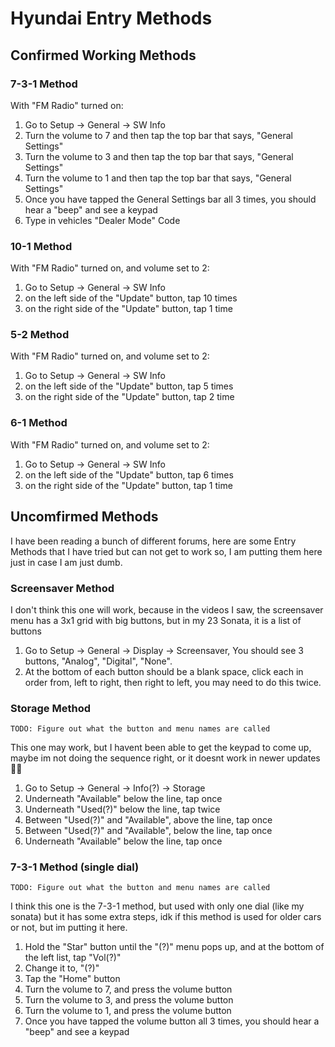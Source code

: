 # Hyundai Entry Methods
## Confirmed Working Methods
### 7-3-1 Method
With "FM Radio" turned on:
1. Go to Setup -> General -> SW Info 
2. Turn the volume to 7 and then tap the top bar that says, "General Settings"
3. Turn the volume to 3 and then tap the top bar that says, "General Settings"
4. Turn the volume to 1 and then tap the top bar that says, "General Settings"
5. Once you have tapped the General Settings bar all 3 times, you should hear a "beep" and see a keypad
6. Type in vehicles "Dealer Mode" Code

### 10-1 Method
With "FM Radio" turned on, and volume set to 2:
1. Go to Setup -> General -> SW Info
2. on the left side of the "Update" button, tap 10 times
3. on the right side of the "Update" button, tap 1 time

### 5-2 Method
With "FM Radio" turned on, and volume set to 2:
1. Go to Setup -> General -> SW Info
2. on the left side of the "Update" button, tap 5 times
3. on the right side of the "Update" button, tap 2 time

### 6-1 Method
With "FM Radio" turned on, and volume set to 2:
1. Go to Setup -> General -> SW Info
2. on the left side of the "Update" button, tap 6 times
3. on the right side of the "Update" button, tap 1 time

## Uncomfirmed Methods
I have been reading a bunch of different forums, here are some Entry Methods that I have tried but can not get to work so, I am putting them here just in case I am just dumb.

### Screensaver Method
I don't think this one will work, because in the videos I saw, the screensaver menu has a 3x1 grid with big buttons, but in my 23 Sonata, it is a list of buttons
1. Go to Setup -> General -> Display -> Screensaver, You should see 3 buttons, "Analog", "Digital", "None".
2. At the bottom of each button should be a blank space, click each in order from, left to right, then right to left, you may need to do this twice.

### Storage Method
`TODO: Figure out what the button and menu names are called`

This one may work, but I havent been able to get the keypad to come up, maybe im not doing the sequence right, or it doesnt work in newer updates 🤷‍♂️
1. Go to Setup -> General -> Info(?) -> Storage
2. Underneath "Available" below the line, tap once
3. Underneath "Used(?)" below the line, tap twice
4. Between "Used(?)" and "Available", above the line, tap once
5. Between "Used(?)" and "Available", below the line, tap once
6. Underneath "Available" below the line, tap once

### 7-3-1 Method (single dial)
`TODO: Figure out what the button and menu names are called`

I think this one is the 7-3-1 method, but used with only one dial (like my sonata) but it has some extra steps, idk if this method is used for older cars or not, but im putting it here.
1. Hold the "Star" button until the "(?)" menu pops up, and at the bottom of the left list, tap "Vol(?)"
2. Change it to, "(?)"
3. Tap the "Home" button
4. Turn the volume to 7, and press the volume button
5. Turn the volume to 3, and press the volume button
6. Turn the volume to 1, and press the volume button
7. Once you have tapped the volume button all 3 times, you should hear a "beep" and see a keypad
